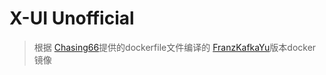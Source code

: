 # X-UI Unofficial
> 根据 [Chasing66](https://github.com/Chasing66)提供的dockerfile文件编译的
>  [FranzKafkaYu](https://github.com/FranzKafkaYu)版本docker镜像
